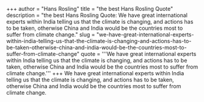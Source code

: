 +++
author = "Hans Rosling"
title = "the best Hans Rosling Quote"
description = "the best Hans Rosling Quote: We have great international experts within India telling us that the climate is changing, and actions has to be taken, otherwise China and India would be the countries most to suffer from climate change."
slug = "we-have-great-international-experts-within-india-telling-us-that-the-climate-is-changing-and-actions-has-to-be-taken-otherwise-china-and-india-would-be-the-countries-most-to-suffer-from-climate-change"
quote = '''We have great international experts within India telling us that the climate is changing, and actions has to be taken, otherwise China and India would be the countries most to suffer from climate change.'''
+++
We have great international experts within India telling us that the climate is changing, and actions has to be taken, otherwise China and India would be the countries most to suffer from climate change.
